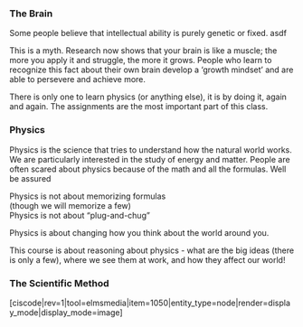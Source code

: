 ### The Brain

Some people believe that intellectual ability is purely genetic or fixed. asdf

This is a myth. Research now shows that your brain is like a muscle; the more you apply it and struggle, the more it grows. People who learn to recognize this fact about their own brain develop a ‘growth mindset’ and are able to persevere and achieve more.

There is only one to learn physics (or anything else), it is by doing it, again and again. The assignments are the most important part of this class. 

### Physics

Physics is the science that tries to understand how the natural world works. We are particularly interested in the study of energy and matter. People are often scared about physics because of the math and all the formulas. Well be assured

Physics is not about memorizing formulas  
 (though we will memorize a few)  
 Physics is not about “plug-and-chug”

Physics is about changing how you think about the world around you.

This course is about reasoning about physics - what are the big ideas (there is only a few), where we see them at work, and how they affect our world!

### The Scientific Method

[ciscode|rev=1|tool=elmsmedia|item=1050|entity_type=node|render=display_mode|display_mode=image]